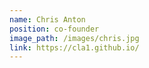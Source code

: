```yaml
---
name: Chris Anton
position: co-founder
image_path: /images/chris.jpg
link: https://cla1.github.io/
---
```

<link rel="canonical" href="https://cla1.github.io/">
